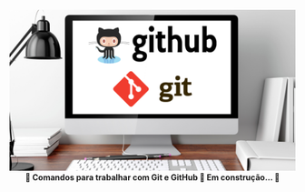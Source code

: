 <h4 align="center"> 
	<img alt="Guia Git e GitHub" src="images/github-git.png" width="750">
	🚧 Comandos para trabalhar com Git e GitHub 🚀 Em construção...  🚧
</h4>
